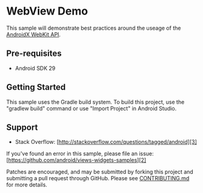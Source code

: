 # WebView Demo

This sample will demonstrate best practices around the useage of the [AndroidX WebKit API][1].

## Pre-requisites

- Android SDK 29

## Getting Started

This sample uses the Gradle build system. To build this project, use the
"gradlew build" command or use "Import Project" in Android Studio.

## Support

- Stack Overflow: [http://stackoverflow.com/questions/tagged/android][3]

If you've found an error in this sample, please file an issue:
[https://github.com/android/views-widgets-samples][2]

Patches are encouraged, and may be submitted by forking this project and
submitting a pull request through GitHub. Please see [CONTRIBUTING.md][4] for more details.

[1]: https://developer.android.com/reference/androidx/webkit/package-summary
[2]: https://github.com/android/views-widgets-samples
[3]: http://stackoverflow.com/questions/tagged/android
[4]: https://github.com/android/views-widgets-samples/blob/master/CONTRIBUTING.md
